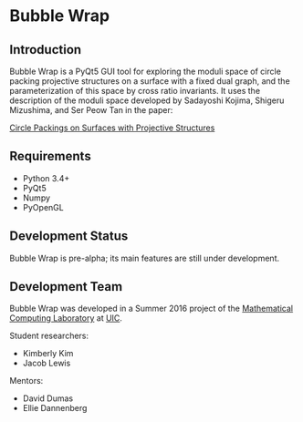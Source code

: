 Bubble Wrap
===========


Introduction
------------

Bubble Wrap is a PyQt5 GUI tool for exploring the moduli space of
circle packing projective structures on a surface with a fixed dual
graph, and the parameterization of this space by cross ratio
invariants.  It uses the description of the moduli space developed by
Sadayoshi Kojima, Shigeru Mizushima, and Ser Peow Tan in the paper:

[Circle Packings on Surfaces with Projective Structures](http://projecteuclid.org/euclid.jdg/1090426770)


Requirements
------------

* Python 3.4+
* PyQt5
* Numpy
* PyOpenGL


Development Status
------------------

Bubble Wrap is pre-alpha; its main features are still under development.


Development Team
----------------

Bubble Wrap was developed in a Summer 2016 project of the
[Mathematical Computing Laboratory](http://mcl.math.uic.edu/) at
[UIC](http://uic.edu/).

Student researchers:

* Kimberly Kim
* Jacob Lewis

Mentors:

* David Dumas
* Ellie Dannenberg
